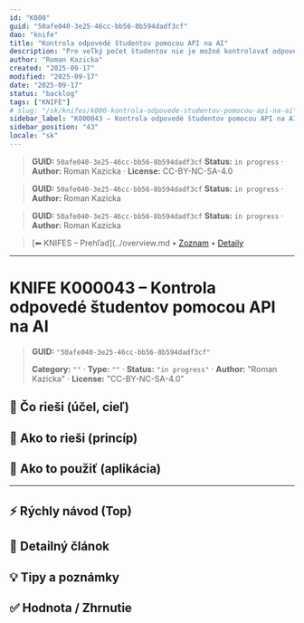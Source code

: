 ```yaml
---
id: "K000"
guid: "50afe040-3e25-46cc-bb56-8b594dadf3cf"
dao: "knife"
title: "Kontrola odpovedé študentov pomocou API na AI"
description: "Pre veľký počet študentov nie je možné kontrolovať odpovede na voľné otázky. AI by mohlo pomôcť."
author: "Roman Kazicka"
created: "2025-09-17"
modified: "2025-09-17"
date: "2025-09-17"
status: "backlog"
tags: ["KNIFE"]
# slug: "/sk/knifes/k000-kontrola-odpovede-studentov-pomocou-api-na-ai"
sidebar_label: "K000043 – Kontrola odpovedé študentov pomocou API na AI"
sidebar_position: "43"
locale: "sk"
---
```

<!-- body:start -->

<!-- fm-visible: start -->
> **GUID:** `50afe040-3e25-46cc-bb56-8b594dadf3cf`
> **Status:** `in progress` · **Author:** Roman Kazicka · **License:** CC-BY-NC-SA-4.0
<!-- fm-visible: end -->
<!-- body:start -->

<!-- fm-visible: start -->
> **GUID:** `50afe040-3e25-46cc-bb56-8b594dadf3cf`
> **Status:** `in progress` · **Author:** Roman Kazicka
<!-- fm-visible: end -->
<!-- body:start -->

<!-- fm-visible: start -->
> **GUID:** `50afe040-3e25-46cc-bb56-8b594dadf3cf`
> **Status:** `in progress` · **Author:** Roman Kazicka
<!-- fm-visible: end -->
<!-- body:start -->

<!-- nav:knifes -->
> [⬅ KNIFES – Prehľad](../overview.md • [Zoznam](../KNIFE_Overview_List.md) • [Detaily](../KNIFE_Overview_Details.md)
---
# KNIFE K000043 – Kontrola odpovedé študentov pomocou API na AI
<!-- fm-visible: start -->

> **GUID:** `"50afe040-3e25-46cc-bb56-8b594dadf3cf"`
>   
> **Category:** `""` · **Type:** `""` · **Status:** `"in progress"` · **Author:** "Roman Kazicka" · **License:** "CC-BY-NC-SA-4.0"
<!-- fm-visible: end -->


## 🎯 Čo rieši (účel, cieľ)

## 🧩 Ako to rieši (princíp)

## 🧪 Ako to použiť (aplikácia)

---

## ⚡ Rýchly návod (Top)

## 📜 Detailný článok

## 💡 Tipy a poznámky

## ✅ Hodnota / Zhrnutie
